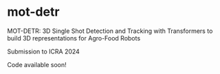 # mot-detr
MOT-DETR: 3D Single Shot Detection and Tracking with Transformers to build 3D representations for Agro-Food Robots

Submission to ICRA 2024

Code available soon!
